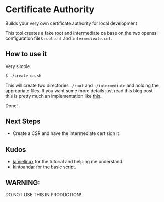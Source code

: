 # Certificate Authority

Builds your very own certificate authority for local development 

This tool creates a fake root and intermediate ca base on the two openssl configuration files `root.cnf` and `intermedieate.cnf`.

## How to use it
Very simple.
```bash
$ ./create-ca.sh
```
This will create two directories `./root` and `./intermediate` and holding the appropriate files. If you want some more details
just read this blog post - this is pretty much an implementation like [this](https://jamielinux.com/docs/openssl-certificate-authority/).

Done!

## Next Steps
* Create a CSR and have the intermediate cert sign it

## Kudos
* [jamielinux](https://jamielinux.com/docs/openssl-certificate-authority/) for the tutorial and helping me understand.
* [kintoandar](https://github.com/kintoandar) for the basic script.

## WARNING:
DO NOT USE THIS IN PRODUCTION!
